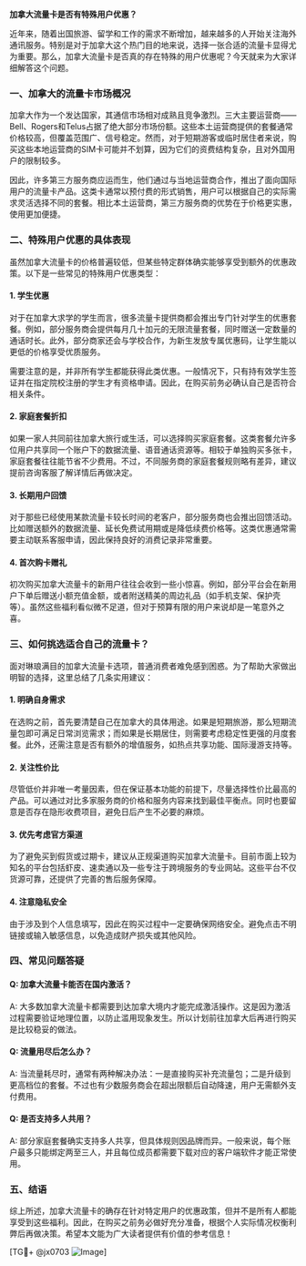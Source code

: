 **加拿大流量卡是否有特殊用户优惠？**

近年来，随着出国旅游、留学和工作的需求不断增加，越来越多的人开始关注海外通讯服务。特别是对于加拿大这个热门目的地来说，选择一张合适的流量卡显得尤为重要。那么，加拿大流量卡是否真的存在特殊的用户优惠呢？今天就来为大家详细解答这个问题。

### 一、加拿大的流量卡市场概况

加拿大作为一个发达国家，其通信市场相对成熟且竞争激烈。三大主要运营商——Bell、Rogers和Telus占据了绝大部分市场份额。这些本土运营商提供的套餐通常价格较高，但覆盖范围广、信号稳定。然而，对于短期游客或临时居住者来说，购买这些本地运营商的SIM卡可能并不划算，因为它们的资费结构复杂，且对外国用户的限制较多。

因此，许多第三方服务商应运而生，他们通过与当地运营商合作，推出了面向国际用户的流量卡产品。这类卡通常以预付费的形式销售，用户可以根据自己的实际需求灵活选择不同的套餐。相比本土运营商，第三方服务商的优势在于价格更实惠，使用更加便捷。

### 二、特殊用户优惠的具体表现

虽然加拿大流量卡的价格普遍较低，但某些特定群体确实能够享受到额外的优惠政策。以下是一些常见的特殊用户优惠类型：

#### 1. **学生优惠**
对于在加拿大求学的学生而言，很多流量卡提供商都会推出专门针对学生的优惠套餐。例如，部分服务商会提供每月几十加元的无限流量套餐，同时赠送一定数量的通话时长。此外，部分商家还会与学校合作，为新生发放专属优惠码，让学生能以更低的价格享受优质服务。

需要注意的是，并非所有学生都能获得此类优惠。一般情况下，只有持有效学生签证并在指定院校注册的学生才有资格申请。因此，在购买前务必确认自己是否符合相关条件。

#### 2. **家庭套餐折扣**
如果一家人共同前往加拿大旅行或生活，可以选择购买家庭套餐。这类套餐允许多位用户共享同一个账户下的数据流量、语音通话资源等。相较于单独购买多张卡，家庭套餐往往能节省不少费用。不过，不同服务商的家庭套餐规则略有差异，建议提前咨询客服了解详情后再做决定。

#### 3. **长期用户回馈**
对于那些已经使用某款流量卡较长时间的老客户，部分服务商也会推出回馈活动。比如赠送额外的数据流量、延长免费试用期或是降低续费价格等。这类优惠通常需要主动联系客服申请，因此保持良好的消费记录非常重要。

#### 4. **首次购卡赠礼**
初次购买加拿大流量卡的新用户往往会收到一些小惊喜。例如，部分平台会在新用户下单后赠送小额充值金额，或者附送精美的周边礼品（如手机支架、保护壳等）。虽然这些福利看似微不足道，但对于预算有限的用户来说却是一笔意外之喜。

### 三、如何挑选适合自己的流量卡？

面对琳琅满目的加拿大流量卡选项，普通消费者难免感到困惑。为了帮助大家做出明智的选择，这里总结了几条实用建议：

#### 1. 明确自身需求
在选购之前，首先要清楚自己在加拿大的具体用途。如果是短期旅游，那么短期流量包即可满足日常浏览需求；而如果是长期居住，则需要考虑稳定性更强的月度套餐。此外，还需注意是否有额外的增值服务，如热点共享功能、国际漫游支持等。

#### 2. 关注性价比
尽管低价并非唯一考量因素，但在保证基本功能的前提下，尽量选择性价比最高的产品。可以通过对比多家服务商的价格和服务内容来找到最佳平衡点。同时也要留意是否存在隐形收费项目，避免日后产生不必要的麻烦。

#### 3. 优先考虑官方渠道
为了避免买到假货或过期卡，建议从正规渠道购买加拿大流量卡。目前市面上较为知名的平台包括虾皮、速卖通以及一些专注于跨境服务的专业网站。这些平台不仅货源可靠，还提供了完善的售后服务保障。

#### 4. 注意隐私安全
由于涉及到个人信息填写，因此在购买过程中一定要确保网络安全。避免点击不明链接或输入敏感信息，以免造成财产损失或其他风险。

### 四、常见问题答疑

#### Q: 加拿大流量卡能否在国内激活？
A: 大多数加拿大流量卡都需要到达加拿大境内才能完成激活操作。这是因为激活过程需要验证地理位置，以防止滥用现象发生。所以计划前往加拿大后再进行购买是比较稳妥的做法。

#### Q: 流量用尽后怎么办？
A: 当流量耗尽时，通常有两种解决办法：一是直接购买补充流量包；二是升级到更高档位的套餐。不过也有少数服务商会在超出限额后自动降速，用户无需额外支付费用。

#### Q: 是否支持多人共用？
A: 部分家庭套餐确实支持多人共享，但具体规则因品牌而异。一般来说，每个账户最多只能绑定两至三人，并且每位成员都需要下载对应的客户端软件才能正常使用。

### 五、结语

综上所述，加拿大流量卡的确存在针对特定用户的优惠政策，但并不是所有人都能享受到这些福利。因此，在购买之前务必做好充分准备，根据个人实际情况权衡利弊后再做决策。希望本文能为广大读者提供有价值的参考信息！

[TG💪+ @jx0703 ![Image](https://github.com/user-attachments/assets/dbca1d08-cadb-493c-b0ec-ad6f7a83f270)]